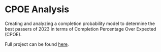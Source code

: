 # CPOE Analysis

Creating and analyzing a completion probability model to determine the best passers of 2023 in terms of Completion Percentage Over Expected (CPOE).

Full project can be found [here](https://www.kaggle.com/code/matthewkraus/understanding-cpoe-what-does-it-really-reveal).
